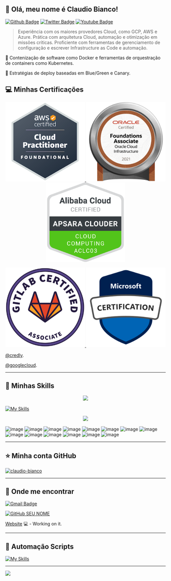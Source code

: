 ## 💜 Olá, meu nome é <strong>Claudio Bianco!</strong>

[![Github Badge](https://img.shields.io/badge/-Github-000?style=flat-square&logo=Github&logoColor=white&link=https://github.com/fagnerpsantos)](https://github.com/fagnerpsantos)
[![Twitter Badge](https://img.shields.io/badge/-Twitter-1ca0f1?style=flat-square&labelColor=1ca0f1&logo=twitter&logoColor=white&link=https://twitter.com/fagnerpsantos)](https://twitter.com/fagnerpsantos)
[![Youtube Badge](https://img.shields.io/badge/-YouTube-ff0000?style=flat-square&labelColor=ff0000&logo=youtube&logoColor=white&link=https://www.youtube.com/user/TreinaWeb)](https://www.youtube.com/user/TreinaWeb)

> Experiência com os maiores provedores Cloud, como GCP, AWS e Azure. Prática com arquitetura Cloud, automação e otimização em missões críticas. Proficiente com ferramentas de gerenciamento de configuração e escrever Infrastructure as Code e automação.

🔭 Contenização de software como Docker e ferramentas de orquestração de containers como Kubernetes.

💬 Estratégias de deploy baseadas em Blue/Green e Canary.

## 💻 Minhas Certificações

<p align="center">
  <a href="https://www.credly.com/badges/830bb9a8-33c3-4381-b2cb-527cf4382226/public_url" target="_blank"> 
    <img src="assets/aws-certified-cloud-practitioner.png?raw=true" width="250" title="hover text">
  </a>  
  <a href="https://catalog-education.oracle.com/pls/certview/sharebadge?id=F91F41626A747C9EA6212668358610F695297DAA05358C37BE0A4D08B45505E2&fbclid=IwAR335iCjJrQckBqsSo4iGZjAMTrar0HYPDt4RvCWzd0Q0Eq90CvZF7LRaRg" target="_blank"> 
    <img src="assets/50_Oracle_Cloud_Infrastructure.jpg?raw=true" width="250" title="Oracle Cloud Infrastructure Foundations 2021 Associate">
  </a>
  <a href="https://edu.alibabacloud.com/course/7?spm=a2c4d.11423077.0.0.3a5f12dbLfKf5R" target="_blank"> 
    <img src="assets/Alibaba_Cloud_Badge.png?raw=true" width="250" title="hover text">
  </a>  
</p>

<p align="center">
  <a href="https://www.credly.com/badges/119216a2-ce6f-4fda-b39d-52f2744d79bc/public_url" target="_blank"> 
    <img src="assets/GitLab - GitLab Certified Associate - 2022-04-27.png?raw=true" width="250" title="GitLab Certified Git Associate">
  </a>
  <a href="https://edu.alibabacloud.com/course/7?spm=a2c4d.11423077.0.0.3a5f12dbLfKf5R" target="_blank"> 
    <img src="assets/microsoft-certified-general-badge.png?raw=true" width="250" title="hover text">
  </a>  
</p>

[@credly](https://www.credly.com/users/claudio-martin-bianco/badges).

[@googlecloud](https://www.cloudskillsboost.google/public_profiles/4cef553b-023b-47b0-bf1d-49126000d8a5).

----

## 🚀 Minhas Skills

<p align="center">
  <a href="https://skillicons.dev">
    <img src="https://skillicons.dev/icons?i=aws,gcp,azure" />
  </a>
</p>

[![My Skills](https://skillicons.dev/icons?i=py,nodejs,nginx,linux,jenkins,gitlab,ansible,bash,github,prometheus)](https://skillicons.dev)

<p align="center">
  <a href="https://skillicons.dev">
    <img src="https://skillicons.dev/icons?i=kubernetes,docker" />
  </a>
</p>

![image](https://img.shields.io/badge/Amazon_AWS-232F3E?style=for-the-badge&logo=amazon-aws&logoColor=white)
![image](https://img.shields.io/badge/Google_Cloud-4285F4?style=for-the-badge&logo=google-cloud&logoColor=white)
![image](https://img.shields.io/badge/Microsoft_Azure-0089D6?style=for-the-badge&logo=microsoft-azure&logoColor=white)
![image](https://img.shields.io/badge/Terraform-7B42BC?style=for-the-badge&logo=terraform&logoColor=white)
![image](https://img.shields.io/badge/Ansible-000000?style=for-the-badge&logo=Ansible&logoColor=white)
![image](https://img.shields.io/badge/Kubernetes-326DE6?style=for-the-badge&logo=kubernetes&logoColor=white)
![image](https://img.shields.io/badge/Istio-516BAA?style=for-the-badge&logo=istio&logoColor=white)
![image](https://img.shields.io/badge/Linux-E34F26?style=for-the-badge&logo=linux&logoColor=black)
![image](https://img.shields.io/badge/Nginx-009639?style=for-the-badge&logo=nginx&logoColor=white)
![image](https://img.shields.io/badge/Apache-CA2136?style=for-the-badge&logo=apache&logoColor=white)
![image](https://img.shields.io/badge/Docker-2496ED?style=for-the-badge&logo=docker&logoColor=white)
![image](https://img.shields.io/badge/Prometheus-E6522C?style=for-the-badge&logo=prometheus&logoColor=white)
![image](https://img.shields.io/badge/Jenkins-D33833?style=for-the-badge&logo=jenkins&logoColor=white)
![image](https://img.shields.io/badge/GitLab-330F63?style=for-the-badge&logo=gitlab&logoColor=white)

---

## ⭐ Minha conta GitHub
[![claudio-bianco](https://github-readme-stats.vercel.app/api/top-langs/?username=claudio-bianco&hide=html&layout=compact&theme=default)](https://github.com/anuraghazra/github-readme-stats)

---

## 💼 Onde me encontrar

[![Gmail Badge](https://img.shields.io/badge/-claudiombianco@gmail.com-006bed?style=flat-square&logo=Gmail&logoColor=white&link=mailto:claudiombianco@gmail.com)](mailto:claudiombianco@gmail.com)

[![GitHub SEU NOME]( https://img.shields.io/github/followers/VanessaSwerts?label=follow&style=social)](LINK-DO-SEU-GITHUB)

[Website](https://fagnerpsantos.dev/) 💻 - Working on it.

----

## 🚀 Automação Scripts

[![My Skills](https://skillicons.dev/icons?i=py,nodejs,nginx,linux,jenkins,gitlab,ansible,bash,github,prometheus)](https://skillicons.dev)

---

<img src="https://github.com/pr2tik1/pr2tik1/blob/master/IMAGE-NAME">
